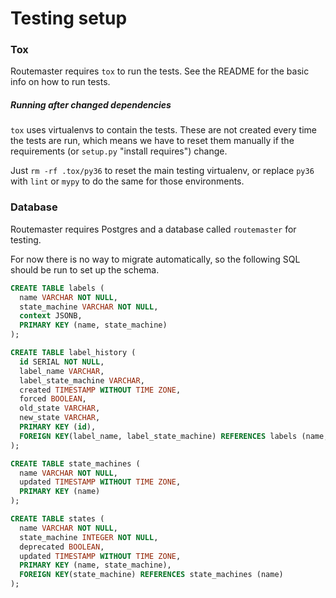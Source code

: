 # Testing setup

### Tox

Routemaster requires `tox` to run the tests. See the README for the basic info
on how to run tests.

##### Running after changed dependencies

`tox` uses virtualenvs to contain the tests. These are not created every time
the tests are run, which means we have to reset them manually if the
requirements (or `setup.py` "install requires") change.

Just `rm -rf .tox/py36` to reset the main testing virtualenv, or replace `py36`
with `lint` or `mypy` to do the same for those environments.


### Database

Routemaster requires Postgres and a database called `routemaster` for testing.

For now there is no way to migrate automatically, so the following SQL should
be run to set up the schema.

```sql
CREATE TABLE labels (
  name VARCHAR NOT NULL,
  state_machine VARCHAR NOT NULL,
  context JSONB,
  PRIMARY KEY (name, state_machine)
);

CREATE TABLE label_history (
  id SERIAL NOT NULL,
  label_name VARCHAR,
  label_state_machine VARCHAR,
  created TIMESTAMP WITHOUT TIME ZONE,
  forced BOOLEAN,
  old_state VARCHAR,
  new_state VARCHAR,
  PRIMARY KEY (id),
  FOREIGN KEY(label_name, label_state_machine) REFERENCES labels (name, state_machine)
);

CREATE TABLE state_machines (
  name VARCHAR NOT NULL,
  updated TIMESTAMP WITHOUT TIME ZONE,
  PRIMARY KEY (name)
);

CREATE TABLE states (
  name VARCHAR NOT NULL,
  state_machine INTEGER NOT NULL,
  deprecated BOOLEAN,
  updated TIMESTAMP WITHOUT TIME ZONE,
  PRIMARY KEY (name, state_machine),
  FOREIGN KEY(state_machine) REFERENCES state_machines (name)
);
```
